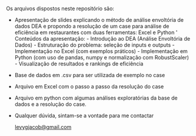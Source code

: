Os arquivos dispostos neste repositório são:

- Apresentação de slides explicando o método de análise envoltória de dados DEA e propondo a resolução de um case para análise de eficiência em restaurantes com duas ferramentas: Excel e Python
  ' Conteúdos da apresentação:
      -  Introdução ao DEA (Análise Envoltória de Dados)
      -  Estruturação do problema: seleção de inputs e outputs
      -  Implementação no Excel (com exemplos práticos)
      -  Implementação em Python (com uso de pandas, numpy e normalização com RobustScaler)
      -  Visualização de resultados e rankings de eficiência

- Base de dados em .csv para ser utilizada de exemplo no case

- Arquivo em Excel com o passo a passo da resolução do case

- Arquivo em python com algumas análises exploratórias da base de dados e a resolução do case.

- Qualquer dúvida, sintam-se a vontade para me contactar

  levygjacob@gmail.com
